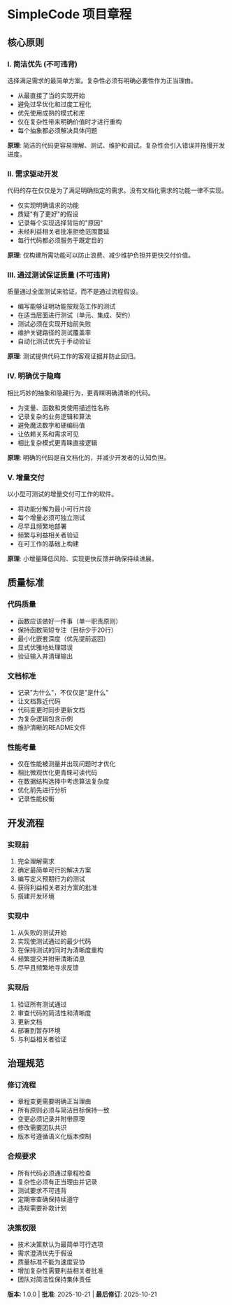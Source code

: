 <!--
同步影响报告
版本变更: 0.0.0 → 1.0.0 (初始章程)
修改原则: 无 (新章程)
新增章节: 核心原则、质量标准、开发流程、治理规范
删除章节: 无
模板更新: ✅ 所有模板已审查并对齐
后续待办: 无
-->

# SimpleCode 项目章程

## 核心原则

### I. 简洁优先 (不可违背)
选择满足需求的最简单方案。复杂性必须有明确必要性作为正当理由。

- 从最直接了当的实现开始
- 避免过早优化和过度工程化
- 优先使用成熟的模式和库
- 仅在复杂性带来明确价值时才进行重构
- 每个抽象都必须解决具体问题

**原理**: 简洁的代码更容易理解、测试、维护和调试。复杂性会引入错误并拖慢开发进度。

### II. 需求驱动开发
代码的存在仅仅是为了满足明确指定的需求。没有文档化需求的功能一律不实现。

- 仅实现明确请求的功能
- 质疑"有了更好"的假设
- 记录每个实现选择背后的"原因"
- 未经利益相关者批准拒绝范围蔓延
- 每行代码都必须服务于既定目的

**原理**: 仅构建所需功能可以防止浪费、减少维护负担并更快交付价值。

### III. 通过测试保证质量 (不可违背)
质量通过全面测试来验证，而不是通过流程假设。

- 编写能够证明功能按规范工作的测试
- 在适当层面进行测试（单元、集成、契约）
- 测试必须在实现开始前失败
- 维护关键路径的测试覆盖率
- 自动化测试优先于手动验证

**原理**: 测试提供代码工作的客观证据并防止回归。

### IV. 明确优于隐晦
相比巧妙的抽象和隐藏行为，更青睐明确清晰的代码。

- 为变量、函数和类使用描述性名称
- 记录复杂的业务逻辑和算法
- 避免魔法数字和硬编码值
- 让依赖关系和需求可见
- 相比复杂模式更青睐直接逻辑

**原理**: 明确的代码是自文档化的，并减少开发者的认知负担。

### V. 增量交付
以小型可测试的增量交付可工作的软件。

- 将功能分解为最小可行片段
- 每个增量必须可独立测试
- 尽早且频繁地部署
- 频繁与利益相关者验证
- 在可工作的基础上构建

**原理**: 小增量降低风险、实现更快反馈并确保持续进展。

## 质量标准

### 代码质量
- 函数应该做好一件事（单一职责原则）
- 保持函数简短专注（目标少于20行）
- 最小化嵌套深度（优先提前返回）
- 显式优雅地处理错误
- 验证输入并清理输出

### 文档标准
- 记录"为什么"，不仅仅是"是什么"
- 让文档靠近代码
- 代码变更时同步更新文档
- 为复杂逻辑包含示例
- 维护清晰的README文件

### 性能考量
- 仅在性能被测量并出现问题时才优化
- 相比微观优化更青睐可读代码
- 在数据结构选择中考虑算法复杂度
- 优化前先进行分析
- 记录性能权衡

## 开发流程

### 实现前
1. 完全理解需求
2. 确定最简单可行的解决方案
3. 编写定义预期行为的测试
4. 获得利益相关者对方案的批准
5. 搭建开发环境

### 实现中
1. 从失败的测试开始
2. 实现使测试通过的最少代码
3. 在保持测试的同时为清晰度重构
4. 频繁提交并附带清晰消息
5. 尽早且频繁地寻求反馈

### 实现后
1. 验证所有测试通过
2. 审查代码的简洁性和清晰度
3. 更新文档
4. 部署到暂存环境
5. 与利益相关者验证

## 治理规范

### 修订流程
- 章程变更需要明确正当理由
- 所有原则必须与简洁目标保持一致
- 变更必须记录并附带原理
- 修改需要团队共识
- 版本号遵循语义化版本控制

### 合规要求
- 所有代码必须通过章程检查
- 复杂性必须有正当理由并记录
- 测试要求不可违背
- 定期审查确保持续遵守
- 违规需要补救计划

### 决策权限
- 技术决策默认为最简单可行选项
- 需求澄清优先于假设
- 质量标准不能为速度妥协
- 增加复杂性需要利益相关者批准
- 团队对简洁性保持集体责任

**版本**: 1.0.0 | **批准**: 2025-10-21 | **最后修订**: 2025-10-21